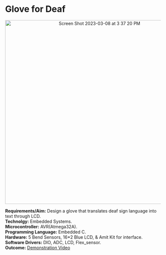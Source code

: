 # Glove for Deaf
<p align="center">  
<img width="595" alt="Screen Shot 2023-03-08 at 3 37 20 PM" src="https://user-images.githubusercontent.com/86476979/223727158-485945ea-5ef5-41db-95ee-fd6f83afc948.png"></p>

**Requirements/Aim:** Design a glove that translates deaf sign language into text through LCD.<br />
**Technolgy:** Embedded Systems.<br />
**Microcontroller:** AVR(Atmega32A). <br />
**Programming Language:** Embedded C. <br />
**Hardware:** 5 Bend Sensors, 16*2 Blue LCD, & Amit Kit for interface.<br />
**Software Drivers:** DIO, ADC, LCD, Flex_sensor. <br />
**Outcome:** [Demonstration Video](https://github.com/DohaElHady/GloveForDeaf/blob/main/GloveForDeaf_Video.mov)<br />
